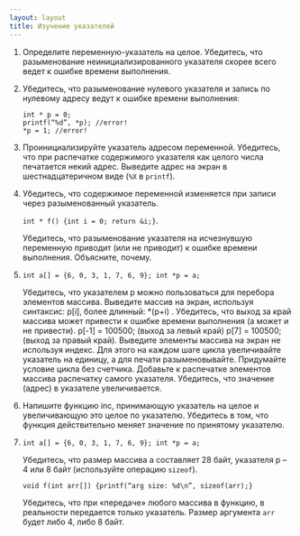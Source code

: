 ```yaml
---
layout: layout
title: Изучение указателей
---
```


1.  Определите переменную-указатель на целое. Убедитесь, что разыменование неинициализированного указателя скорее всего ведет к ошибке времени выполнения.

2.  Убедитесь, что разыменование нулевого указателя и запись по нулевому адресу ведут к ошибке времени выполнения:

        int * p = 0;
        printf(“%d”, *p); //error!
        *p = 1; //error!

3. Проинициализируйте указатель адресом переменной. Убедитесь, что при распечатке содержимого указателя как целого числа печатается некий адрес. Выведите адрес на экран в шестнадцатеричном виде (`%X` в `printf`).

4. Убедитесь, что содержимое переменной изменяется при записи через разыменованный указатель. 

   `int * f() {int i = 0; return &i;}`. 

   Убедитесь, что разыменование указателя на исчезнувшую переменную приводит (или не приводит) к ошибке времени выполнения. Объясните, почему.

6. `int a[] = {6, 0, 3, 1, 7, 6, 9}; int *p = a;` 

   Убедитесь, что указателем p можно пользоваться для перебора элементов массива. Выведите массив на экран, используя синтаксис: p[i], более длинный: *(p+i) .
   Убедитесь, что выход за край массива может привести к ошибке времени выполнения (а может и не привести). p[-1] = 100500; (выход за левый край) p[7] = 100500; (выход за правый край).
   Выведите элементы массива на экран не используя индекс. Для этого на каждом шаге цикла увеличивайте указатель на единицу, а для печати разыменовывайте. Придумайте условие цикла без счетчика. Добавьте к распечатке элементов массива распечатку самого указателя. Убедитесь, что значение (адрес) в указателе увеличивается.

7. Напишите функцию inc, принимающую указатель на целое и увеличивающую это целое по указателю. Убедитесь в том, что функция действительно меняет значение по принятому указателю.

8. `int a[] = {6, 0, 3, 1, 7, 6, 9}; int *p = a;`

   Убедитесь, что размер массива a составляет 28 байт, указателя p – 4 или 8 байт (используйте операцию `sizeof`).

   `void f(int arr[]) {printf(“arg size: %d\n”, sizeof(arr);}`

   Убедитесь, что при «передаче» любого массива в функцию, в реальности передается только указатель. Размер аргумента `arr` будет либо 4, либо 8 байт.

